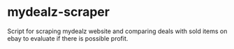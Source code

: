 # mydealz-scraper
 Script for scraping mydealz website and comparing deals with sold items on ebay to evaluate if there is possible profit.
